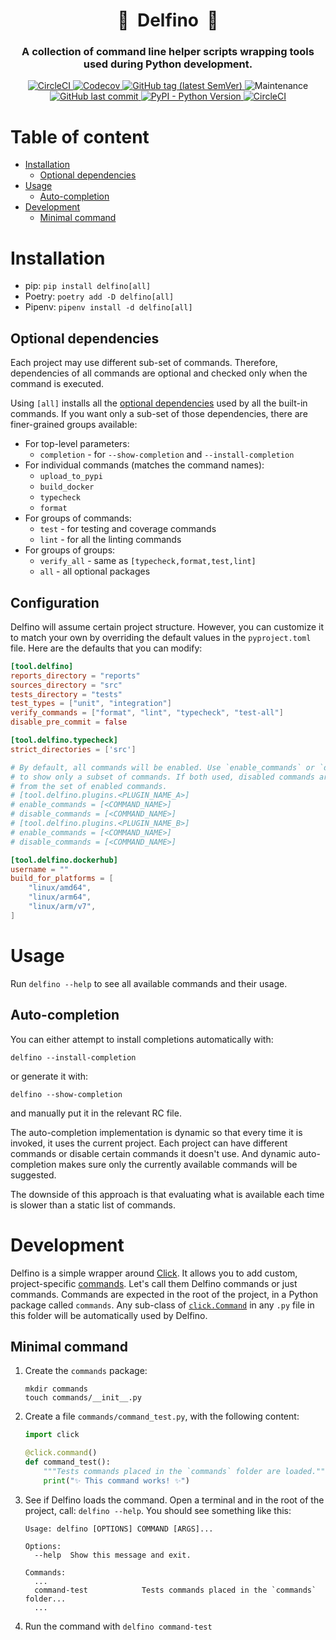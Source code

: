 <h1 align="center" style="border-bottom: none;">🧰&nbsp;&nbsp;Delfino&nbsp;&nbsp;🧰</h1>
<h3 align="center">A collection of command line helper scripts wrapping tools used during Python development.</h3>

<p align="center">
    <a href="https://app.circleci.com/pipelines/github/radeklat/delfino?branch=main">
        <img alt="CircleCI" src="https://img.shields.io/circleci/build/github/radeklat/delfino">
    </a>
    <a href="https://app.codecov.io/gh/radeklat/delfino/">
        <img alt="Codecov" src="https://img.shields.io/codecov/c/github/radeklat/delfino">
    </a>
    <a href="https://github.com/radeklat/delfino/tags">
        <img alt="GitHub tag (latest SemVer)" src="https://img.shields.io/github/tag/radeklat/delfino">
    </a>
    <img alt="Maintenance" src="https://img.shields.io/maintenance/yes/2022">
    <a href="https://github.com/radeklat/delfino/commits/main">
        <img alt="GitHub last commit" src="https://img.shields.io/github/last-commit/radeklat/delfino">
    </a>
    <a href="https://www.python.org/doc/versions/">
        <img alt="PyPI - Python Version" src="https://img.shields.io/pypi/pyversions/delfino">
    </a>
    <a href="https://pypistats.org/packages/delfino">
        <img alt="CircleCI" src="https://img.shields.io/pypi/dm/delfino">
    </a>
</p>

<!--
    How to generate TOC from PyCharm:
    https://github.com/vsch/idea-multimarkdown/wiki/Table-of-Contents-Extension
-->
[TOC levels=1,2 markdown formatted bullet hierarchy]: # "Table of content"

# Table of content
- [Installation](#installation)
  - [Optional dependencies](#optional-dependencies)
- [Usage](#usage)
  - [Auto-completion](#auto-completion)
- [Development](#development)
  - [Minimal command](#minimal-command)

# Installation

- pip: `pip install delfino[all]`
- Poetry: `poetry add -D delfino[all]`
- Pipenv: `pipenv install -d delfino[all]`

## Optional dependencies

Each project may use different sub-set of commands. Therefore, dependencies of all commands are optional and checked only when the command is executed.

Using `[all]` installs all the [optional dependencies](https://setuptools.pypa.io/en/latest/userguide/dependency_management.html#optional-dependencies) used by all the built-in commands. If you want only a sub-set of those dependencies, there are finer-grained groups available:

- For top-level parameters:
  - `completion` - for `--show-completion` and `--install-completion`
- For individual commands (matches the command names):
  - `upload_to_pypi`
  - `build_docker`
  - `typecheck`
  - `format`
- For groups of commands:
  - `test` - for testing and coverage commands
  - `lint` - for all the linting commands
- For groups of groups:
  - `verify_all` - same as `[typecheck,format,test,lint]`
  - `all` - all optional packages

## Configuration

Delfino will assume certain project structure. However, you can customize it to match your own by overriding the default values in the `pyproject.toml` file. Here are the defaults that you can modify:

```toml
[tool.delfino]
reports_directory = "reports"
sources_directory = "src"
tests_directory = "tests"
test_types = ["unit", "integration"]
verify_commands = ["format", "lint", "typecheck", "test-all"]
disable_pre_commit = false

[tool.delfino.typecheck]
strict_directories = ['src']

# By default, all commands will be enabled. Use `enable_commands` or `disable_commands` 
# to show only a subset of commands. If both used, disabled commands are subtracted 
# from the set of enabled commands. 
# [tool.delfino.plugins.<PLUGIN_NAME_A>]
# enable_commands = [<COMMAND_NAME>]
# disable_commands = [<COMMAND_NAME>]
# [tool.delfino.plugins.<PLUGIN_NAME_B>]
# enable_commands = [<COMMAND_NAME>]
# disable_commands = [<COMMAND_NAME>]

[tool.delfino.dockerhub]
username = ""
build_for_platforms = [
    "linux/amd64",
    "linux/arm64",
    "linux/arm/v7",
]
```

# Usage

Run `delfino --help` to see all available commands and their usage.

## Auto-completion

You can either attempt to install completions automatically with:

```shell script
delfino --install-completion
```

or generate it with:

```shell script
delfino --show-completion
```

and manually put it in the relevant RC file.

The auto-completion implementation is dynamic so that every time it is invoked, it uses the current project. Each project can have different commands or disable certain commands it doesn't use. And dynamic auto-completion makes sure only the currently available commands will be suggested.

The downside of this approach is that evaluating what is available each time is slower than a static list of commands.

# Development

Delfino is a simple wrapper around [Click](https://click.palletsprojects.com). It allows you to add custom, project-specific [commands](https://click.palletsprojects.com/en/8.0.x/quickstart/#basic-concepts-creating-a-command). Let's call them Delfino commands or just commands. Commands are expected in the root of the project, in a Python package called `commands`. Any sub-class of [`click.Command`](https://click.palletsprojects.com/en/8.0.x/api/#click.Command) in any `.py` file in this folder will be automatically used by Delfino.

## Minimal command

<!-- TODO(Radek): Delfino expects `pyproject.toml` configured. -->
<!-- TODO(Radek): Delfino expects Poetry or Pipenv to be available. -->

1. Create the `commands` package:
   ```shell script
   mkdir commands
   touch commands/__init__.py
   ```
2. Create a file `commands/command_test.py`, with the following content:
   ```python
   import click
   
   @click.command()
   def command_test():
       """Tests commands placed in the `commands` folder are loaded."""
       print("✨ This command works! ✨")
   ```
3. See if Delfino loads the command. Open a terminal and in the root of the project, call: `delfino --help`. You should see something like this:
   ```text
   Usage: delfino [OPTIONS] COMMAND [ARGS]...
   
   Options:
     --help  Show this message and exit.
   
   Commands:
     ...
     command-test            Tests commands placed in the `commands` folder...
     ...
   ```
4. Run the command with `delfino command-test`

<!--
## Advanced Command

Delfino adds optional bits of functionality on top of Click. The following example demonstrates some of those:

```python
import click

from delfino.contexts import pass_app_context, AppContext
from delfino.validation import assert_pip_package_installed, pyproject_toml_key_missing

@click.command()
# The `pass_app_context` decorator adds `AppContext` as the first parameter.
@pass_app_context
def command_test(app_context: AppContext):
   """Tests commands placed in the `commands` folder are loaded."""
   # Test optional dependencies. Any failing assertion will be printed as:
   # Command '<NAME>' is misconfigured. <ASSERTION ERROR MESSAGE> 
   assert_pip_package_installed("delfino")
   
   # AppContext contain a parsed `pyproject.toml` file.
   # Commands can add their config under `[tool.delfino.commands.<COMMAND_NAME>]`.
   assert "command_test" in app_context.pyproject_toml.tool.delfino.commands, \
       pyproject_toml_key_missing("tool.delfino.commands.command_test")
   
   print(app_context.pyproject_toml.tool.delfino.commands["command-test"])
```
-->
